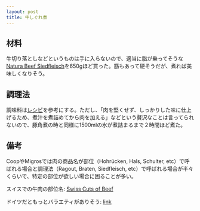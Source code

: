 ```yaml
---
layout: post
title: 牛しぐれ煮
---
```


## 材料

牛切り落としなどというものは手に入らないので、適当に脂が乗ってそうな[Natura Beef Siedfleisch](https://www.coop.ch/de/lebensmittel/fleisch-fisch/ihr-online-metzger/natura-beef-siedfleisch-mager/p/3066453)を650gほど買った。筋もあって硬そうだが、煮れば美味しくなりそう。

## 調理法

調味料は[レシピ](https://www.kyounoryouri.jp/recipe/11621_%E7%89%9B%E8%82%89%E3%81%AE%E3%81%97%E3%81%90%E3%82%8C%E7%85%AE.html)を参考にする。ただし、「肉を堅くせず、しっかりした味に仕上げるため、煮汁を煮詰めてから肉を加える」などという贅沢なことは言ってられないので、豚角煮の時と同様に1500mlの水が煮詰まるまで２時間ほど煮た。

## 備考

CoopやMigrosでは肉の商品名が部位（Hohrücken, Hals, Schulter, etc）で呼ばれる場合と調理法（Ragout, Braten, Siedfleisch, etc）で呼ばれる場合が半々くらいで、特定の部位が欲しい場合に困ることが多い。

スイスでの牛肉の部位名: [Swiss Cuts of Beef](https://www.helvetickitchen.com/curiosities/2017/8/19/swiss-cuts-of-beef)

ドイツだともっとバラエティがありそう: [link](http://www.newsdigest.de/newsde/features/8698-fleisch/)
